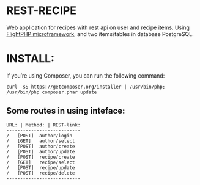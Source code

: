 # REST-RECIPE

Web application for recipes with rest api on user and recipe items.
Using [FlightPHP microframework](http://flightphp.com/learn), and two items/tables in database PostgreSQL.

# INSTALL:
If you’re using Composer, you can run the following command:
```
curl -sS https://getcomposer.org/installer | /usr/bin/php;
/usr/bin/php composer.phar update
```

## Some routes in using inteface:

```
URL: | Method: | REST-link:
---------------------------
/   [POST]  author/login
/   [GET]   author/select
/   [POST]  author/create
/   [POST]  author/update
/   [POST]  recipe/create
/   [GET]   recipe/select
/   [POST]  recipe/update
/   [POST]  recipe/delete
---------------------------
```
